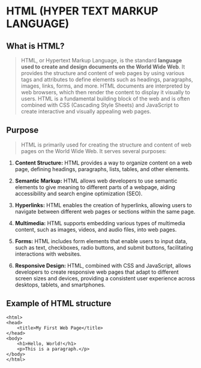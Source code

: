 <!-- @format -->

# **HTML (HYPER TEXT MARKUP LANGUAGE)**

## What is HTML?

> HTML, or Hypertext Markup Language, is the standard **language used to create and design documents on the World Wide Web**. It provides the structure and content of web pages by using various tags and attributes to define elements such as headings, paragraphs, images, links, forms, and more. HTML documents are interpreted by web browsers, which then render the content to display it visually to users. HTML is a fundamental building block of the web and is often combined with CSS (Cascading Style Sheets) and JavaScript to create interactive and visually appealing web pages.

## Purpose

> HTML is primarily used for creating the structure and content of web pages on the World Wide Web. It serves several purposes:

1. **Content Structure:** HTML provides a way to organize content on a web page, defining headings, paragraphs, lists, tables, and other elements.

2. **Semantic Markup:** HTML allows web developers to use semantic elements to give meaning to different parts of a webpage, aiding accessibility and search engine optimization (SEO).

3. **Hyperlinks:** HTML enables the creation of hyperlinks, allowing users to navigate between different web pages or sections within the same page.

4. **Multimedia:** HTML supports embedding various types of multimedia content, such as images, videos, and audio files, into web pages.

5. **Forms:** HTML includes form elements that enable users to input data, such as text, checkboxes, radio buttons, and submit buttons, facilitating interactions with websites.

6. **Responsive Design:** HTML, combined with CSS and JavaScript, allows developers to create responsive web pages that adapt to different screen sizes and devices, providing a consistent user experience across desktops, tablets, and smartphones.

## Example of HTML structure

```<!DOCTYPE html>
<html>
<head>
    <title>My First Web Page</title>
</head>
<body>
    <h1>Hello, World!</h1>
    <p>This is a paragraph.</p>
</body>
</html>
```
